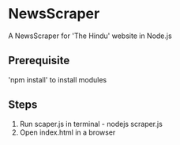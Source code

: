 # NewsScraper
A NewsScraper for 'The Hindu' website in Node.js

## Prerequisite
'npm install' to install modules

## Steps
1. Run scaper.js in terminal - nodejs scraper.js
2. Open index.html in a browser
